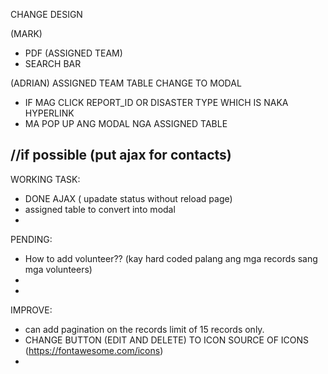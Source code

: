 CHANGE DESIGN

(MARK)
- PDF (ASSIGNED TEAM)
- SEARCH BAR

(ADRIAN)
ASSIGNED TEAM TABLE CHANGE TO MODAL
- IF MAG CLICK REPORT_ID OR DISASTER TYPE WHICH IS NAKA HYPERLINK
- MA POP UP ANG MODAL NGA ASSIGNED TABLE



//if possible (put ajax for contacts)
-------------------------------------------------------------------------------------------------
WORKING TASK: 
- DONE AJAX ( upadate status without reload page)
- assigned table to convert into modal
- 

PENDING: 
- How to add volunteer?? (kay hard coded palang ang mga records sang mga volunteers)
- 
- 

IMPROVE: 
- can add pagination on the records limit of 15 records only.
- CHANGE BUTTON (EDIT AND DELETE)  TO ICON
 SOURCE OF ICONS (https://fontawesome.com/icons)
-


  
